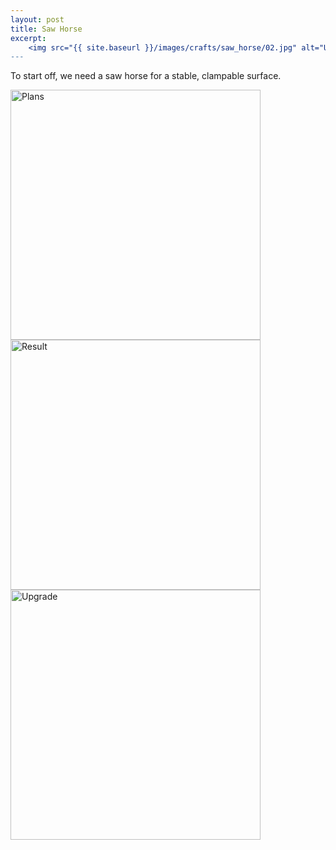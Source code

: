 ```yaml
---
layout: post
title: Saw Horse
excerpt:
	<img src="{{ site.baseurl }}/images/crafts/saw_horse/02.jpg" alt="Upgrade" style="width: 400px;"/>
---
```


To start off, we need a saw horse for a stable, clampable surface.

<img src="{{ site.baseurl }}/images/crafts/saw_horse/00.jpg" alt="Plans" style="width: 400px;"/>
<img src="{{ site.baseurl }}/images/crafts/saw_horse/01.jpg" alt="Result" style="width: 400px;"/>
<img src="{{ site.baseurl }}/images/crafts/saw_horse/02.jpg" alt="Upgrade" style="width: 400px;"/>
